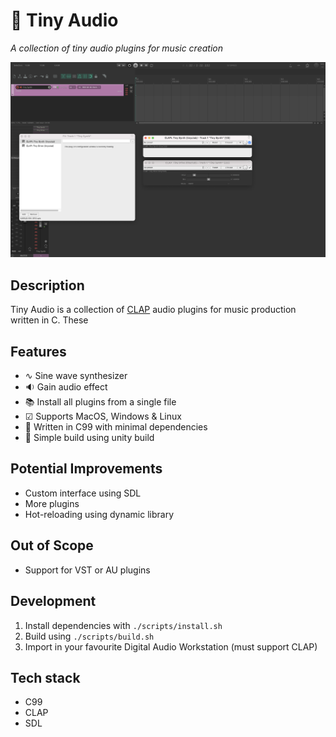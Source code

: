 # 🎵 Tiny Audio
*A collection of tiny audio plugins for music creation*

![Plugins](./docs/image-plugins.png)

## Description
Tiny Audio is a collection of [CLAP](https://cleveraudio.org/) audio plugins for music production written in C. These

## Features
- ∿ Sine wave synthesizer
- 🔉 Gain audio effect
- 📚 Install all plugins from a single file
- ☑ Supports MacOS, Windows & Linux
- 💾 Written in C99 with minimal dependencies
- 🔨 Simple build using unity build

## Potential Improvements
- Custom interface using SDL
- More plugins
- Hot-reloading using dynamic library

## Out of Scope
- Support for VST or AU plugins

## Development

1. Install dependencies with `./scripts/install.sh`
2. Build using `./scripts/build.sh`
3. Import in your favourite Digital Audio Workstation (must support CLAP)

## Tech stack
- C99
- CLAP
- SDL

